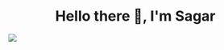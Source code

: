 <h1 align="center">Hello there 👋, I'm Sagar</h1> 
<p align="left">
    <img src="https://skillicons.dev/icons?i=cpp,rust,mysql,postgres" />
</p>



